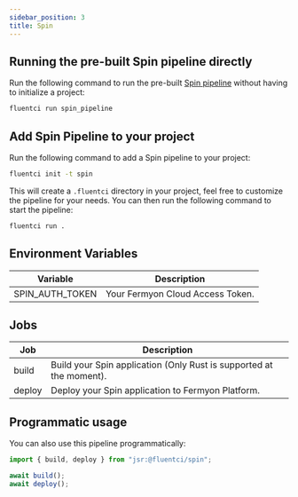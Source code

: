 ```yaml
---
sidebar_position: 3
title: Spin
---
```



## Running the pre-built Spin pipeline directly

Run the following command to run the pre-built [Spin pipeline](https://github.com/fluent-ci-templates/spin-pipeline) without having to initialize a project:

```bash
fluentci run spin_pipeline
```

## Add Spin Pipeline to your project

Run the following command to add a Spin pipeline to your project:

```bash
fluentci init -t spin
```

This will create a `.fluentci` directory in your project, feel free to customize the pipeline for your needs.
You can then run the following command to start the pipeline:

```bash
fluentci run .
```

## Environment Variables

| Variable        | Description                      |
|-----------------|----------------------------------|
| SPIN_AUTH_TOKEN | Your Fermyon Cloud Access Token. |


## Jobs

| Job     | Description                                                         |
|---------|---------------------------------------------------------------------|
| build   | Build your Spin application (Only Rust is supported at the moment). |
| deploy  | Deploy your Spin application to Fermyon Platform.                   |

## Programmatic usage

You can also use this pipeline programmatically:

```typescript
import { build, deploy } from "jsr:@fluentci/spin";

await build();
await deploy();
```